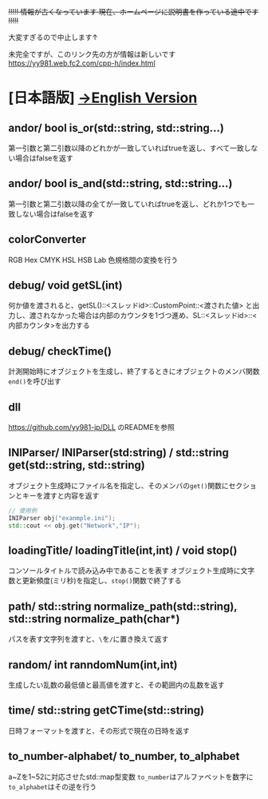 <s>!!!!! 情報が古くなっています 現在、ホームページに説明書を作っている途中です !!!!!</s>

大変すぎるので中止します↑

未完全ですが、このリンク先の方が情報は新しいです https://yy981.web.fc2.com/cpp-h/index.html

# [日本語版] [→English Version](README_en.md)
## andor/ bool is_or(std::string, std::string...)
第一引数と第二引数以降のどれかが一致していればtrueを返し、すべて一致しない場合はfalseを返す

## andor/ bool is_and(std::string, std::string...)
第一引数と第二引数以降の全てが一致していればtrueを返し、どれか1つでも一致しない場合はfalseを返す

## colorConverter
RGB Hex CMYK HSL HSB Lab 色規格間の変換を行う

## debug/ void getSL(int)
何か値を渡されると、getSL()::<スレッドid>::CustomPoint::<渡された値> と出力し、渡されなかった場合は内部のカウンタを1づつ進め、SL::<スレッドid>::<内部カウンタ>を出力する

## debug/ checkTime()
計測開始時にオブジェクトを生成し、終了するときにオブジェクトのメンバ関数`end()`を呼び出す

## dll
https://github.com/yy981-jp/DLL のREADMEを参照

## INIParser/ INIParser(std:string) / std::string get(std::string, std::string)
オブジェクト生成時にファイル名を指定し、そのメンバの`get()`関数にセクションとキーを渡すと内容を返す
``` cpp
// 使用例
INIParser obj("exanmple.ini");
std::cout << obj.get("Network","IP");
```

## loadingTitle/ loadingTitle(int,int) / void stop()
コンソールタイトルで読み込み中であることを表す
オブジェクト生成時に文字数と更新頻度(ミリ秒)を指定し、`stop()`関数で終了する

## path/ std::string normalize_path(std::string), std::string normalize_path(char*)
パスを表す文字列を渡すと、`\`を`/`に置き換えて返す

## random/ int ranndomNum(int,int)
生成したい乱数の最低値と最高値を渡すと、その範囲内の乱数を返す

## time/ std::string getCTime(std::string)
日時フォーマットを渡すと、その形式で現在の日時を返す

## to_number-alphabet/ to_number, to_alphabet
a~Zを1~52に対応させたstd::map型変数 `to_number`はアルファベットを数字に `to_alphabet`はその逆を行う
